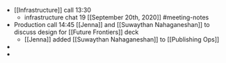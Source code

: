 - [[Infrastructure]] call 13:30 
    - infrastructure chat 19 [[September 20th, 2020]] #meeting-notes
- Production call 14:45 [[Jenna]] and [[Suwaythan Nahaganeshan]] to discuss design for [[Future Frontiers]] deck
    - [[Jenna]] added [[Suwaythan Nahaganeshan]] to [[Publishing Ops]]
- 
- 
